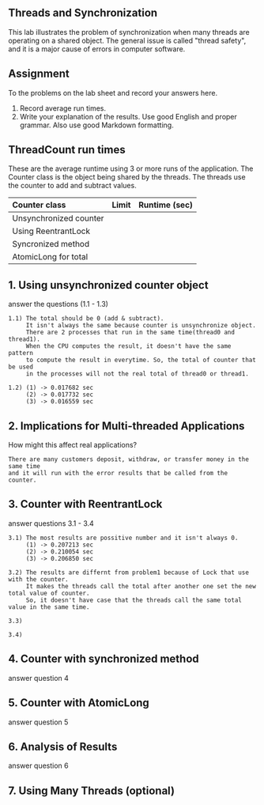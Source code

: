 ## Threads and Synchronization

This lab illustrates the problem of synchronization when many threads are operating on a shared object.  The general issue is called "thread safety", and it is a major cause of errors in computer software.

## Assignment

To the problems on the lab sheet and record your answers here.

1. Record average run times.
2. Write your explanation of the results.  Use good English and proper grammar.  Also use good Markdown formatting.

## ThreadCount run times

These are the average runtime using 3 or more runs of the application.
The Counter class is the object being shared by the threads.
The threads use the counter to add and subtract values.

| Counter class           | Limit              | Runtime (sec)   |
|:------------------------|:-------------------|-----------------|
| Unsynchronized counter  |                    |                 |
| Using ReentrantLock     |                    |                 |
| Syncronized method      |                    |                 |
| AtomicLong for total    |                    |                 |

## 1. Using unsynchronized counter object

answer the questions (1.1 - 1.3)

	1.1) The total should be 0 (add & subtract).
		 It isn't always the same because counter is unsynchronize object.
		 There are 2 processes that run in the same time(thread0 and thread1). 
		 When the CPU computes the result, it doesn't have the same pattern 
		 to compute the result in everytime. So, the total of counter that be used 
		 in the processes will not the real total of thread0 or thread1.
		 
	1.2) (1) -> 0.017682 sec
		 (2) -> 0.017732 sec
		 (3) -> 0.016559 sec

## 2. Implications for Multi-threaded Applications

How might this affect real applications?  
	
	There are many customers deposit, withdraw, or transfer money in the same time
	and it will run with the error results that be called from the counter.
	
## 3. Counter with ReentrantLock

answer questions 3.1 - 3.4

	3.1) The most results are possitive number and it isn't always 0.
		 (1) -> 0.207213 sec
		 (2) -> 0.210054 sec
		 (3) -> 0.206850 sec
		 
	3.2) The results are differnt from problem1 because of Lock that use with the counter.
		 It makes the threads call the total after another one set the new total value of counter.
		 So, it doesn't have case that the threads call the same total value in the same time.
		 
	3.3)
	
	3.4)

## 4. Counter with synchronized method

answer question 4

## 5. Counter with AtomicLong

answer question 5

## 6. Analysis of Results

answer question 6

## 7. Using Many Threads (optional)


